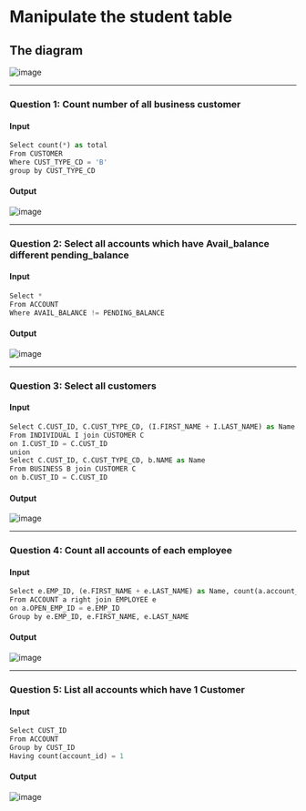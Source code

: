 # Manipulate the student table
## The diagram
![image](https://user-images.githubusercontent.com/98060506/197301983-f9c82821-f88f-4d81-b688-731a47a5f062.png)

***
### Question 1: Count number of all business customer
#### Input
```python
Select count(*) as total
From CUSTOMER
Where CUST_TYPE_CD = 'B'
group by CUST_TYPE_CD
```
#### Output
![image](https://user-images.githubusercontent.com/98060506/197302552-1eca7bf5-3755-41ec-a10d-3e45750923f1.png)

***
### Question 2: Select all accounts which have Avail_balance different pending_balance
#### Input
```python
Select *
From ACCOUNT
Where AVAIL_BALANCE != PENDING_BALANCE
```
#### Output
![image](https://user-images.githubusercontent.com/98060506/197302762-66771443-bed2-4d0e-bb42-160faf9f5f52.png)

***
### Question 3: Select all customers
#### Input
```python
Select C.CUST_ID, C.CUST_TYPE_CD, (I.FIRST_NAME + I.LAST_NAME) as Name
From INDIVIDUAL I join CUSTOMER C
on I.CUST_ID = C.CUST_ID
union
Select C.CUST_ID, C.CUST_TYPE_CD, b.NAME as Name
From BUSINESS B join CUSTOMER C
on b.CUST_ID = C.CUST_ID
```
#### Output
![image](https://user-images.githubusercontent.com/98060506/197302862-141a59b6-816b-4f9b-adf6-ad2a346203ac.png)

***
### Question 4: Count all accounts of each employee
#### Input
```python
Select e.EMP_ID, (e.FIRST_NAME + e.LAST_NAME) as Name, count(a.account_ID) as number
From ACCOUNT a right join EMPLOYEE e
on a.OPEN_EMP_ID = e.EMP_ID
Group by e.EMP_ID, e.FIRST_NAME, e.LAST_NAME
```
#### Output
![image](https://user-images.githubusercontent.com/98060506/197302914-3b35c324-cc62-4b48-a6ec-60b473c1190e.png)

***
### Question 5: List all accounts which have 1 Customer
#### Input
```python
Select CUST_ID
From ACCOUNT
Group by CUST_ID	
Having count(account_id) = 1
```
#### Output
![image](https://user-images.githubusercontent.com/98060506/197302985-96a5bb40-8275-4725-ba80-cfde2246200a.png)




